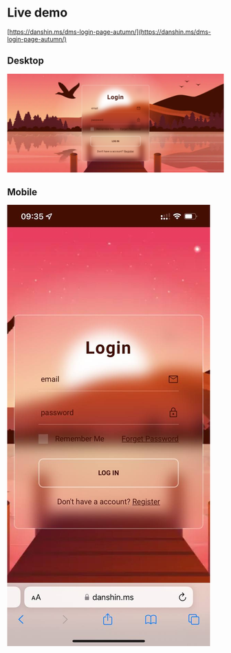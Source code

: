 # Live demo

[https://danshin.ms/dms-login-page-autumn/](https://danshin.ms/dms-login-page-autumn/)

## Desktop
![cover](./cover.png)

## Mobile
![cover](./cover-mob.jpg)

